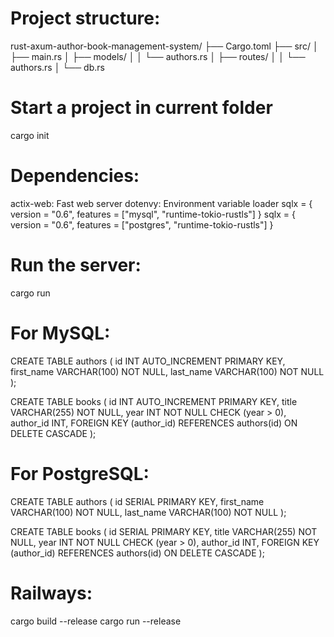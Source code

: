 # Project structure:
rust-axum-author-book-management-system/
├── Cargo.toml
├── src/
│   ├── main.rs
│   ├── models/
│   │   └── authors.rs
│   ├── routes/
│   │   └── authors.rs
│   └── db.rs

        
# Start a project in current folder
cargo init

# Dependencies:
actix-web: Fast web server
dotenvy: Environment variable loader
sqlx = { version = "0.6", features = ["mysql", "runtime-tokio-rustls"] } 
sqlx = { version = "0.6", features = ["postgres", "runtime-tokio-rustls"] } 

# Run the server:
cargo run


# For MySQL:
CREATE TABLE authors (
    id INT AUTO_INCREMENT PRIMARY KEY,
    first_name VARCHAR(100) NOT NULL,
    last_name VARCHAR(100) NOT NULL
);

CREATE TABLE books (
    id INT AUTO_INCREMENT PRIMARY KEY,
    title VARCHAR(255) NOT NULL,
    year INT NOT NULL CHECK (year > 0),
    author_id INT,
    FOREIGN KEY (author_id) REFERENCES authors(id) ON DELETE CASCADE
);

# For PostgreSQL:
CREATE TABLE authors (
    id SERIAL PRIMARY KEY,
    first_name VARCHAR(100) NOT NULL,
    last_name VARCHAR(100) NOT NULL
);

CREATE TABLE books (
    id SERIAL PRIMARY KEY,
    title VARCHAR(255) NOT NULL,
    year INT NOT NULL CHECK (year > 0),
    author_id INT,
    FOREIGN KEY (author_id) REFERENCES authors(id) ON DELETE CASCADE
);

# Railways:
cargo build --release
cargo run --release
